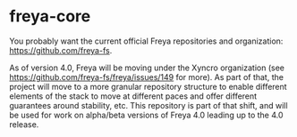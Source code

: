 # freya-core

You probably want the current official Freya repositories and organization: https://github.com/freya-fs.

As of version 4.0, Freya will be moving under the Xyncro organization (see https://github.com/freya-fs/freya/issues/149 for more). As part of that, the project will move to a more granular repository structure to enable different elements of the stack to move at different paces and offer different guarantees around stability, etc. This repository is part of that shift, and will be used for work on alpha/beta versions of Freya 4.0 leading up to the 4.0 release.
